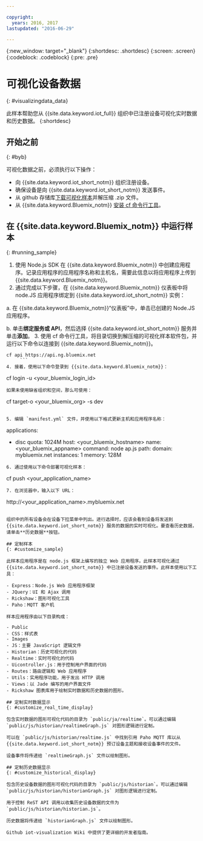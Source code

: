 ```yaml
---

copyright:
  years: 2016, 2017
lastupdated: "2016-06-29"

---
```


{:new_window: target="\_blank"}
{:shortdesc: .shortdesc}
{:screen: .screen}
{:codeblock: .codeblock}
{:pre: .pre}

# 可视化设备数据
{: #visualizingdata_data}

此样本帮助您从 {{site.data.keyword.iot_full}} 组织中已注册设备可视化实时数据和历史数据。
{:shortdesc}

## 开始之前
{: #byb}

可视化数据之前，必须执行以下操作：

- 向 {{site.data.keyword.iot_short_notm}} 组织注册设备。
- 确保设备是向 {{site.data.keyword.iot_short_notm}} 发送事件。
- 从 github 存储库[下载可视化样本](https://github.com/ibm-messaging/iot-visualization/archive/v0.2.0.zip)并解压缩 .zip 文件。
- 从 {{site.data.keyword.Bluemix_notm}} [安装 cf 命令行工具](../../starters/install_cli.html)。

## 在 {{site.data.keyword.Bluemix_notm}} 中运行样本
{: #running_sample}

1. 使用 Node.js SDK 在 {{site.data.keyword.Bluemix_notm}} 中创建应用程序。记录应用程序的应用程序名称和主机名，需要此信息以将应用程序上传到 {{site.data.keyword.Bluemix_notm}}。
2. 通过完成以下步骤，在 {{site.data.keyword.Bluemix_notm}} 仪表板中将 node.JS 应用程序绑定到 {{site.data.keyword.iot_short_notm}} 实例：

  a. 在 {{site.data.keyword.Bluemix_notm}}“仪表板”中，单击已创建的 Node.JS 应用程序。

  b. 单击**绑定服务或 API**，然后选择 {{site.data.keyword.iot_short_notm}} 服务并单击**添加**。
3. 使用 cf 命令行工具，将目录切换到解压缩的可视化样本软件包，并运行以下命令以连接到 {{site.data.keyword.Bluemix_notm}}。
```
cf api https://api.ng.bluemix.net
	 ```
4. 接着，使用以下命令登录到 {{site.data.keyword.Bluemix_notm}}：
```
cf login -u <your_bluemix_login_id>
```
如果未使用缺省组织和空间，那么可使用：
```
cf target-o <your_bluemix_org> -s dev
```

5. 编辑 `manifest.yml` 文件，并使用以下格式更新主机和应用程序名称：
```
applications:
 - disc quota: 1024M
   host: <your_bluemix_hostname>
   name: <your_bluemix_appname>
   command: node ap.js
   path:
   domain: mybluemix.net
   instances: 1
   memory: 128M
```
6. 通过使用以下命令部署可视化样本：
```
cf push <your_application_name>
```
7. 在浏览器中，输入以下 URL：
```
http://<your_application_name>.mybluemix.net
```

组织中的所有设备会在设备下拉菜单中列出。进行选择时，应该会看到设备将发送到 {{site.data.keyword.iot_short_notm}} 服务的数据的实时可视化。要查看历史数据，请单击**历史数据**按钮。

## 定制样本
{: #customize_sample}

此样本应用程序是在 node.js 框架上编写的独立 Web 应用程序。此样本可视化通过 {{site.data.keyword.iot_short_notm}} 中已注册设备发送的事件。此样本使用以下工具：

- Express：Node.js Web 应用程序框架
- JQuery：UI 和 Ajax 调用
- Rickshaw：图形可视化工具
- Paho：MQTT 客户机

样本应用程序由以下目录构成：

- Public
- CSS：样式表
- Images
- JS：主要 JavaScript 逻辑文件
- Historian：历史可视化的代码
- Realtime：实时可视化的代码
- Uicontroller.js：用于控制用户界面的代码
- Routes：路由逻辑和 Web 应用程序
- Utils：实用程序功能，用于发出 HTTP 调用
- Views：以 Jade 编写的用户界面文件
- Rickshaw 图表库用于绘制实时数据和历史数据的图形。

## 定制实时数据显示
{: #customize_real_time_display}

包含实时数据的图形可视化代码的目录为 `public/ja/realtime`。可以通过编辑 `public/js/historian/realtimeGraph.js` 对图形逻辑进行定制。

可以在 `public/js/historian/realtime.js` 中找到引用 Paho MQTT 库以从 {{site.data.keyword.iot_short_notm}} 预订设备主题和接收设备事件的文件。

设备事件将传递给 `realtimeGraph.js` 文件以绘制图形。

## 定制历史数据显示
{: #customize_historical_display}

包含历史设备数据的图形可视化代码的目录为 `public/js/historian`。可以通过编辑 `public/js/historian/historianGraph.js` 对图形逻辑进行定制。

用于控制 ReST API 调用以收集历史设备数据的文件为 `public/js/historian/historian.js`。

历史数据将传递给 `historianGraph.js` 文件以绘制图形。

Github iot-visualization Wiki 中提供了更详细的开发者指南。
